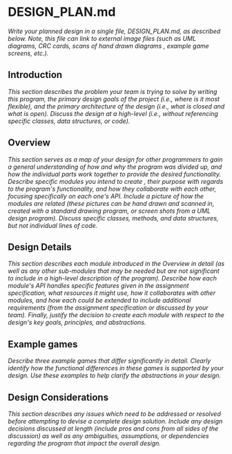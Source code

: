 # DESIGN_PLAN.md

*Write your planned design in a single file, DESIGN_PLAN.md, as described below. Note, this file
 can link to external image files (such as UML diagrams, CRC cards, scans of hand drawn diagrams
 , example game screens, etc.).*
 
##

## Introduction
*This section describes the problem your team is trying to solve by writing this program, the
 primary design goals of the project (i.e., where is it most flexible), and the primary
  architecture of the design (i.e., what is closed and what is open). Discuss the design at a
   high-level (i.e., without referencing specific classes, data structures, or code).*
   
## Overview
*This section serves as a map of your design for other programmers to gain a general
 understanding of how and why the program was divided up, and how the individual parts work
  together to provide the desired functionality. Describe specific modules you intend to create
  , their purpose with regards to the program's functionality, and how they collaborate with each
   other, focusing specifically on each one's API. Include a picture of how the modules are
    related (these pictures can be hand drawn and scanned in, created with a standard drawing
     program, or screen shots from a UML design program). Discuss specific classes, methods, and
      data structures, but not individual lines of code.*
      
## Design Details
*This section describes each module introduced in the Overview in detail (as well as any other
 sub-modules that may be needed but are not significant to include in a high-level description of
  the program). Describe how each module's API handles specific features given in the assignment
   specification, what resources it might use, how it collaborates with other modules, and how
    each could be extended to include additional requirements (from the assignment specification
     or discussed by your team). Finally, justify the decision to create each module with respect
      to the design's key goals, principles, and abstractions.*
      
## Example games
*Describe three example games that differ significantly in detail. Clearly identify how the
 functional differences in these games is supported by your design. Use these examples to help
  clarify the abstractions in your design.*
  
## Design Considerations
*This section describes any issues which need to be addressed or resolved before attempting to
 devise a complete design solution. Include any design decisions discussed at length (include
  pros and cons from all sides of the discussion) as well as any ambiguities, assumptions, or
   dependencies regarding the program that impact the overall design.*